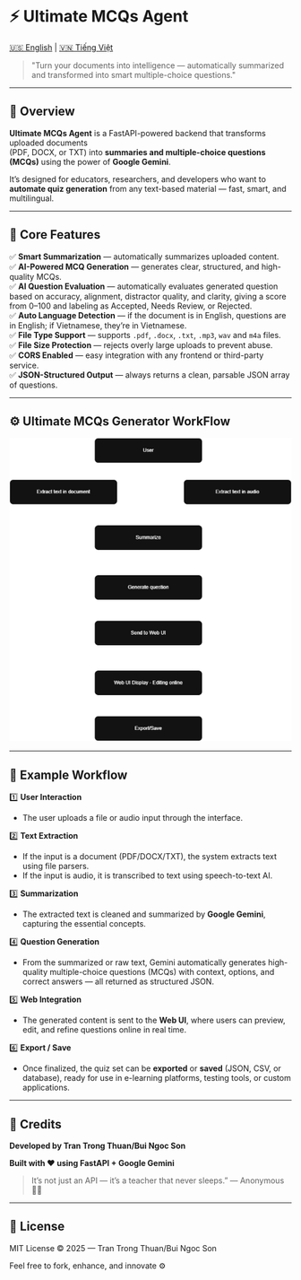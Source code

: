 # ⚡ Ultimate MCQs Agent 
[🇺🇸 English](README.md) | [🇻🇳 Tiếng Việt](README.vi.md)

> "Turn your documents into intelligence — automatically summarized and transformed into smart multiple-choice questions."

---

## 🚀 Overview
**Ultimate MCQs Agent** is a FastAPI-powered backend that transforms uploaded documents  
(PDF, DOCX, or TXT) into **summaries and multiple-choice questions (MCQs)** using the power of **Google Gemini**.  

It’s designed for educators, researchers, and developers who want to **automate quiz generation** from any text-based material — fast, smart, and multilingual.

---

## 🧠 Core Features

✅ **Smart Summarization** — automatically summarizes uploaded content.  
✅ **AI-Powered MCQ Generation** — generates clear, structured, and high-quality MCQs.  
✅ **AI Question Evaluation** — automatically evaluates generated question based on accuracy, alignment, distractor quality, and clarity, giving a score from 0–100 and labeling as Accepted, Needs Review, or Rejected.   
✅ **Auto Language Detection** — if the document is in English, questions are in English; if Vietnamese, they’re in Vietnamese.  
✅ **File Type Support** — supports `.pdf`, `.docx`, `.txt`, `.mp3`, `wav` and `m4a` files.  
✅ **File Size Protection** — rejects overly large uploads to prevent abuse.  
✅ **CORS Enabled** — easy integration with any frontend or third-party service.  
✅ **JSON-Structured Output** — always returns a clean, parsable JSON array of questions.  

---

## ⚙️ Ultimate MCQs Generator WorkFlow

![Ultimate MCQs Generator](Ultimate_MCQs_Generator_Workflow.png)

---

## 🧩 Example Workflow

1️⃣ **User Interaction**
   - The user uploads a file or audio input through the interface.

2️⃣ **Text Extraction**
   - If the input is a document (PDF/DOCX/TXT), the system extracts text using file parsers.
   - If the input is audio, it is transcribed to text using speech-to-text AI.

3️⃣ **Summarization**
   - The extracted text is cleaned and summarized by **Google Gemini**, capturing the essential concepts.

4️⃣ **Question Generation**
   - From the summarized or raw text, Gemini automatically generates high-quality multiple-choice questions (MCQs) with context, options, and correct answers — all returned as structured JSON.

5️⃣ **Web Integration**
   - The generated content is sent to the **Web UI**, where users can preview, edit, and refine questions online in real time.

6️⃣ **Export / Save**
   - Once finalized, the quiz set can be **exported** or **saved** (JSON, CSV, or database), ready for use in e-learning platforms, testing tools, or custom applications.

---

## 🧰 Credits

**Developed by Tran Trong Thuan/Bui Ngoc Son**

**Built with ❤️ using FastAPI + Google Gemini**
> It’s not just an API — it’s a teacher that never sleeps.”
> — Anonymous🧑‍💻

---

## 📜 License

MIT License © 2025 — Tran Trong Thuan/Bui Ngoc Son

Feel free to fork, enhance, and innovate ⚙️
